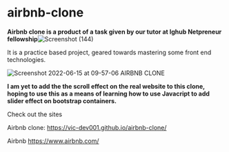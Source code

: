 # airbnb-clone
**Airbnb clone is a product of a task given by our tutor at Ighub Netpreneur fellowship**![Screenshot (144)](https://user-images.githubusercontent.com/100976199/173794280-f49ba7ab-7d49-4d98-b3f3-84b92a1f323b.png)


It is a practice based project, geared towards mastering some front end technologies. 

![Screenshot 2022-06-15 at 09-57-06 AIRBNB CLONE](https://user-images.githubusercontent.com/100976199/173793724-fed0f69b-1dbf-4f13-a89e-d629cc9b3117.png)

**I am yet to add the the scroll effect on the real website to this clone, hoping to use this as a means of learning how to use Javacript to add slider effect on bootstrap containers.**

Check out the sites

Airbnb clone: https://vic-dev001.github.io/airbnb-clone/

Airbnb https://www.airbnb.com/
